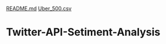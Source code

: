 [README.md](https://github.com/adnan-1917/Twitter-API-Setiment-Analysis/files/7038844/README.md)
[Uber_500.csv](https://github.com/adnan-1917/Twitter-API-Setiment-Analysis/files/7038846/Uber_500.csv)
# Twitter-API-Setiment-Analysis
